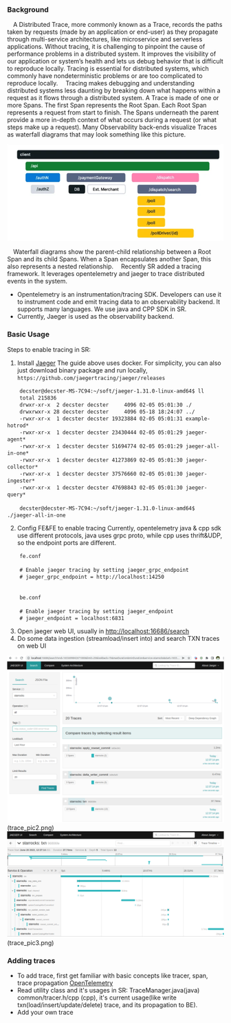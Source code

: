 ### Background

&emsp;A Distributed Trace, more commonly known as a Trace, records the paths taken by requests (made by an application or end-user) as they propagate through multi-service architectures, like microservice and serverless applications. Without tracing, it is challenging to pinpoint the cause of performance problems in a distributed system. It improves the visibility of our application or system’s health and lets us debug behavior that is difficult to reproduce locally. Tracing is essential for distributed systems, which commonly have nondeterministic problems or are too complicated to reproduce locally.
&emsp;Tracing makes debugging and understanding distributed systems less daunting by breaking down what happens within a request as it flows through a distributed system. A Trace is made of one or more Spans. The first Span represents the Root Span. Each Root Span represents a request from start to finish. The Spans underneath the parent provide a more in-depth context of what occurs during a request (or what steps make up a request). Many Observability back-ends visualize Traces as waterfall diagrams that may look something like this picture.

![trace_pic1](../../assets/trace_pic1.png)

&emsp;Waterfall diagrams show the parent-child relationship between a Root Span and its child Spans. When a Span encapsulates another Span, this also represents a nested relationship.
&emsp;Recently SR added a tracing framework. It leverages opentelemetry and jaeger to trace distributed events in the system.

*   Opentelemetry is an instrumentation/tracing SDK. Developers can use it to instrument code and emit tracing data to an observability backend. It supports many languages. We use java and CPP SDK in SR.
*   Currently, Jaeger is used as the observability backend.

### Basic Usage

Steps to enable tracing in SR:

1.  Install [Jaeger](https://www.jaegertracing.io/docs/1.31/getting-started/)
    The guide above uses docker. For simplicity, you can also just download binary package and run locally, `https://github.com/jaegertracing/jaeger/releases`

```
    decster@decster-MS-7C94:~/soft/jaeger-1.31.0-linux-amd64$ ll
    total 215836
    drwxr-xr-x  2 decster decster     4096 02-05 05:01:30 ./
    drwxrwxr-x 28 decster decster     4096 05-18 18:24:07 ../
    -rwxr-xr-x  1 decster decster 19323884 02-05 05:01:31 example-hotrod*
    -rwxr-xr-x  1 decster decster 23430444 02-05 05:01:29 jaeger-agent*
    -rwxr-xr-x  1 decster decster 51694774 02-05 05:01:29 jaeger-all-in-one*
    -rwxr-xr-x  1 decster decster 41273869 02-05 05:01:30 jaeger-collector*
    -rwxr-xr-x  1 decster decster 37576660 02-05 05:01:30 jaeger-ingester*
    -rwxr-xr-x  1 decster decster 47698843 02-05 05:01:30 jaeger-query*

    decster@decster-MS-7C94:~/soft/jaeger-1.31.0-linux-amd64$ ./jaeger-all-in-one 
```

2.  Config FE\&FE to enable tracing
    Currently, opentelemetry java & cpp sdk use different protocols, java uses grpc proto, while cpp uses thrift\&UDP, so the endpoint ports are different.

```
    fe.conf

    # Enable jaeger tracing by setting jaeger_grpc_endpoint
    # jaeger_grpc_endpoint = http://localhost:14250


    be.conf

    # Enable jaeger tracing by setting jaeger_endpoint
    # jaeger_endpoint = localhost:6831
```

3.  Open jaeger web UI, usually in <http://localhost:16686/search>
4.  Do some data ingestion (streamload/insert into) and search TXN traces on web UI

![trace_pic2.png](../../assets/trace_pic2.png)(trace_pic2.png) 
![trace_pic3.png](../../assets/trace_pic3.png)(trace_pic3.png) 

### Adding traces

*   To add trace, first get familiar with basic concepts like tracer, span, trace propagation
    [OpenTelemetry](https://opentelemetry.io/docs/concepts/observability-primer/)
*   Read utility class and it's usages in SR: TraceManager.java(java) common/tracer.h/cpp (cpp), it's current usage(like write txn(load/insert/update/delete) trace, and its propagation to BE).
*   Add your own trace
